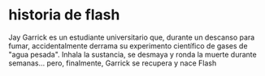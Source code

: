 # historia de flash
Jay Garrick es un estudiante universitario que, durante un descanso para fumar, accidentalmente derrama su experimento científico de gases de "agua pesada". Inhala la sustancia, se desmaya y ronda la muerte durante semanas… pero, finalmente, Garrick se recupera y nace Flash
